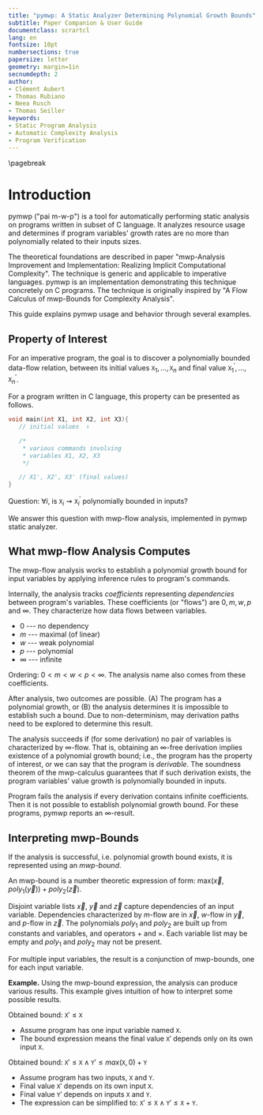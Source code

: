 ```yaml
---
title: "pymwp: A Static Analyzer Determining Polynomial Growth Bounds"
subtitle: Paper Companion & User Guide
documentclass: scrartcl  
lang: en
fontsize: 10pt
numbersections: true
papersize: letter
geometry: margin=1in
secnumdepth: 2
author:
- Clément Aubert
- Thomas Rubiano
- Neea Rusch
- Thomas Seiller
keywords:
- Static Program Analysis
- Automatic Complexity Analysis
- Program Verification
---
```


\pagebreak

# Introduction

pymwp ("pai m-w-p") is a tool for automatically performing static analysis on programs written in subset of C language.
It analyzes resource usage and determines if program variables' growth rates are no more than polynomially related to their inputs sizes.

The theoretical foundations are described in paper "mwp-Analysis Improvement and Implementation: Realizing Implicit Computational Complexity".
The technique is generic and applicable to imperative languages. 
pymwp is an implementation demonstrating this technique concretely on C programs.
The technique is originally inspired by "A Flow Calculus of mwp-Bounds for Complexity Analysis".

This guide explains pymwp usage and behavior through several examples.

## Property of Interest

For an imperative program, the goal is to discover a polynomially bounded data-flow relation, 
between its initial values $\texttt{X}_1,...,\texttt{X}_n$ and final value $\texttt{X}_1^\prime,...,\texttt{X}_n^\prime$.

For a program written in C language, this property can be presented as follows.   

```c
void main(int X1, int X2, int X3){
   // initial values  ↑

   /*
    * various commands involving
    * variables X1, X2, X3
    */

   // X1', X2', X3' (final values)
}
```

Question: $\forall i$, is $\texttt{X}_i \rightsquigarrow \texttt{X}_i^\prime$ polynomially bounded in inputs? 

We answer this question with mwp-flow analysis, implemented in pymwp static analyzer.

## What mwp-flow Analysis Computes

The mwp-flow analysis works to establish a polynomial growth bound for input variables by applying inference rules to program's commands.

Internally, the analysis tracks _coefficients_ representing _dependencies_ between program's variables.
These coefficients (or "flows") are $0, m, w, p$ and $\infty$.
They characterize how data flows between variables.

* $0$ --- no dependency
* $m$ --- maximal (of linear)
* $w$ --- weak polynomial
* $p$ --- polynomial
* $\infty$ --- infinite

Ordering:  $0 < m < w < p < \infty$.
The analysis name also comes from these coefficients.

After analysis, two outcomes are possible.
(A) The program has a polynomial growth, or (B) the analysis determines it is impossible to establish such a bound.
Due to non-determinism, may derivation paths need to be explored to determine this result.

The analysis succeeds if (for some derivation) no pair of variables is characterized by $\infty$-flow.
That is, obtaining an $\infty$-free derivation implies existence of a polynomial growth bound; 
i.e., the program has the property of interest, or we can say that the program is _derivable_.
The soundness theorem of the mwp-calculus guarantees that if such derivation exists, the program variables' value growth is polynomially bounded in inputs.

Program fails the analysis if every derivation contains infinite coefficients.
Then it is not possible to establish polynomial growth bound.
For these programs, pymwp reports an $\infty$-result.

## Interpreting mwp-Bounds

If the analysis is successful, i.e. polynomial growth bound exists, it is represented using an _mwp-bound_.

An mwp-bound is a number theoretic expression of form: $\text{max}(\vec x, poly_1(\vec y)) + poly_2(\vec z)$.

Disjoint variable lists $\vec x$, $\vec y$ and $\vec z$ capture dependencies of an input variable.
Dependencies characterized by $m$-flow are in $\vec x$, $w$-flow in $\vec y$, and $p$-flow in $\vec z$.
The polynomials $poly_1$ and $poly_2$ are built up from constants and variables, and operators $+$ and $\times$.
Each variable list may be empty and $poly_1$ and $poly_2$ may not be present.

For multiple input variables, the result is a conjunction of mwp-bounds, one for each input variable.

**Example.** Using the mwp-bound expression, the analysis can produce various results.
This example gives intuition of how to interpret some possible results.

Obtained bound: $\texttt{X}' \leq \texttt{X}$   

- Assume program has one input variable named $\texttt{X}$.
- The bound expression means the final value $\texttt{X}'$ depends only on its own input $\texttt{X}$.

Obtained bound: $\texttt{X}' \leq \texttt{X} \land \texttt{Y}' \leq max(\texttt{X}, 0) + \texttt{Y}$   

- Assume program has two inputs, $\texttt{X}$ and $\texttt{Y}$.
- Final value $\texttt{X}'$ depends on its own input $\texttt{X}$.
- Final value $\texttt{Y}'$ depends on inputs $\texttt{X}$ and $\texttt{Y}$.   
- The expression can be simplified to: $\texttt{X}' \leq \texttt{X} \land \texttt{Y}' \leq \texttt{X} + \texttt{Y}$.


